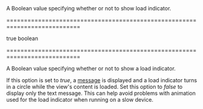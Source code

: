 <!--**
/*-------------------------------------------
    Auto-generated file. Do not modify.
-------------------------------------------

**-->
<!--d-->A Boolean value specifying whether or not to show load indicator.<!--/d-->
===========================================================================
<!--default-->true<!--/default-->
<!--type-->boolean<!--/type-->
===========================================================================

<!--shortDescription-->
A Boolean value specifying whether or not to show a load indicator.
<!--/shortDescription-->

<!--fullDescription-->
If this option is set to *true*, a [message](/Documentation/ApiReference/UI_Widgets/dxLoadPanel/Configuration/#message) is displayed and a load indicator turns in a circle while the view's content is loaded. Set this option to *false* to display only the text message. This can help avoid problems with animation used for the load indicator when running on a slow device.


<!--/fullDescription-->